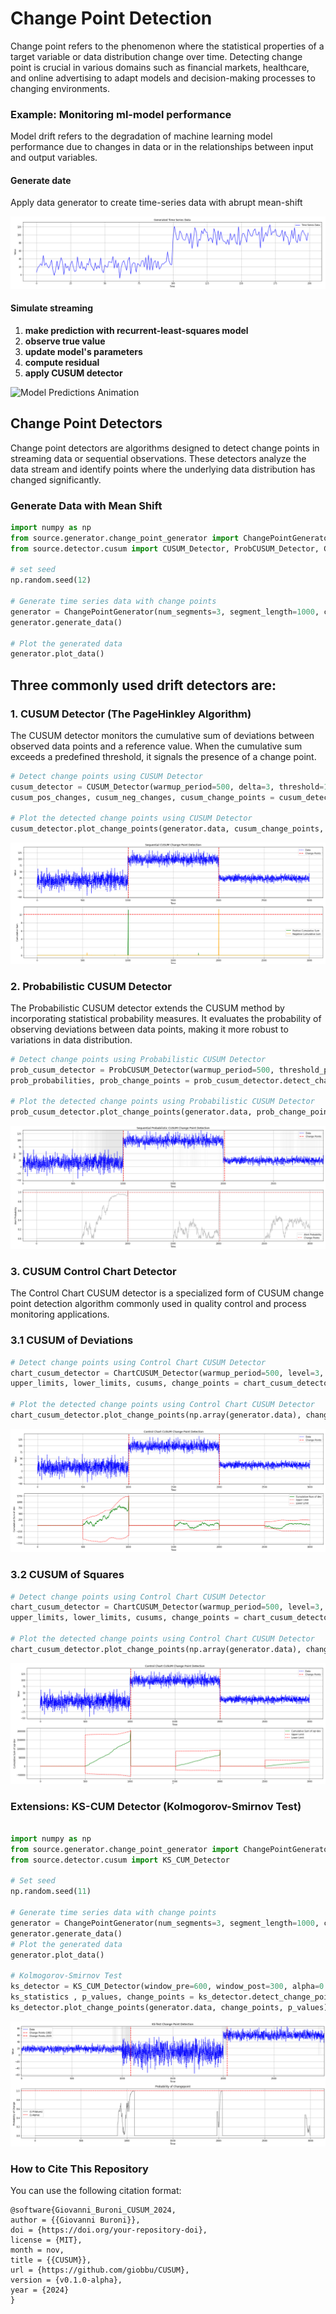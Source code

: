 # **Change Point Detection**

Change point refers to the phenomenon where the statistical properties of a target variable or data distribution change over time. Detecting change point is crucial in various domains such as financial markets, healthcare, and online advertising to adapt models and decision-making processes to changing environments.

### Example: Monitoring ml-model performance
Model drift refers to the degradation of machine learning model performance due to changes in data or in the relationships between input and output variables.

#### Generate date
Apply data generator to create time-series data with abrupt mean-shift

![Image Alt Text](img/monitoring.png)

#### Simulate streaming
1. **make prediction with recurrent-least-squares model**
2. **observe true value**
3. **update model's parameters**
4. **compute residual**
5. **apply CUSUM detector**

![Model Predictions Animation](img/monitoring.gif?raw=true)

## **Change Point Detectors**

Change point detectors are algorithms designed to detect change points in streaming data or sequential observations. These detectors analyze the data stream and identify points where the underlying data distribution has changed significantly.

### **Generate Data with Mean Shift**
```python 
import numpy as np
from source.generator.change_point_generator import ChangePointGenerator
from source.detector.cusum import CUSUM_Detector, ProbCUSUM_Detector, ChartCUSUM_Detector

# set seed
np.random.seed(12)

# Generate time series data with change points
generator = ChangePointGenerator(num_segments=3, segment_length=1000, change_point_type='sudden_shift')
generator.generate_data()

# Plot the generated data
generator.plot_data()
```

## **Three commonly used drift detectors are:**

### **1. CUSUM Detector (The PageHinkley Algorithm)**

The CUSUM detector monitors the cumulative sum of deviations between observed data points and a reference value. When the cumulative sum exceeds a predefined threshold, it signals the presence of a change point.

```python 
# Detect change points using CUSUM Detector
cusum_detector = CUSUM_Detector(warmup_period=500, delta=3, threshold=10)
cusum_pos_changes, cusum_neg_changes, cusum_change_points = cusum_detector.detect_change_points(np.array(generator.data))

# Plot the detected change points using CUSUM Detector
cusum_detector.plot_change_points(generator.data, cusum_change_points, cusum_pos_changes, cusum_neg_changes)
```

![Image Alt Text](img/cusum.png)

### **2. Probabilistic CUSUM Detector**

The Probabilistic CUSUM detector extends the CUSUM method by incorporating statistical probability measures. It evaluates the probability of observing deviations between data points, making it more robust to variations in data distribution.

```python 
# Detect change points using Probabilistic CUSUM Detector
prob_cusum_detector = ProbCUSUM_Detector(warmup_period=500, threshold_probability=0.01)
prob_probabilities, prob_change_points = prob_cusum_detector.detect_change_points(np.array(generator.data))

# Plot the detected change points using Probabilistic CUSUM Detector
prob_cusum_detector.plot_change_points(generator.data, prob_change_points, prob_probabilities)
```

![Image Alt Text](img/probcusum.png)


### **3. CUSUM Control Chart Detector**

The Control Chart CUSUM detector is a specialized form of CUSUM change point detection algorithm commonly used in quality control and process monitoring applications.

### **3.1 CUSUM of Deviations**

```python 
# Detect change points using Control Chart CUSUM Detector
chart_cusum_detector = ChartCUSUM_Detector(warmup_period=500, level=3, deviation_type='dev')
upper_limits, lower_limits, cusums, change_points = chart_cusum_detector.detect_change_points(np.array(generator.data))

# Plot the detected change points using Control Chart CUSUM Detector
chart_cusum_detector.plot_change_points(np.array(generator.data), change_points, cusums, upper_limits, lower_limits)
```

![Image Alt Text](img/chartcusum_dev.png)

### **3.2 CUSUM of Squares**

```python 
# Detect change points using Control Chart CUSUM Detector
chart_cusum_detector = ChartCUSUM_Detector(warmup_period=500, level=3, deviation_type='sqr-dev')
upper_limits, lower_limits, cusums, change_points = chart_cusum_detector.detect_change_points(np.array(generator.data))

# Plot the detected change points using Control Chart CUSUM Detector
chart_cusum_detector.plot_change_points(np.array(generator.data), change_points, cusums, upper_limits, lower_limits)
```

![Image Alt Text](img/chartcusum_sqr.png)


### **Extensions: KS-CUM Detector (Kolmogorov-Smirnov Test)**

```python 

import numpy as np
from source.generator.change_point_generator import ChangePointGenerator
from source.detector.cusum import KS_CUM_Detector

# Set seed
np.random.seed(11)

# Generate time series data with change points
generator = ChangePointGenerator(num_segments=3, segment_length=1000, change_point_type='sudden_shift')
generator.generate_data()
# Plot the generated data
generator.plot_data()

# Kolmogorov-Smirnov Test
ks_detector = KS_CUM_Detector(window_pre=600, window_post=300, alpha=0.001)
ks_statistics , p_values, change_points = ks_detector.detect_change_points(np.array(generator.data))
ks_detector.plot_change_points(generator.data, change_points, p_values)
```

![Image Alt Text](img/kscum.png)

### How to Cite This Repository

You can use the following citation format:

```
@software{Giovanni_Buroni_CUSUM_2024,
author = {{Giovanni Buroni}},
doi = {https://doi.org/your-repository-doi},
license = {MIT},
month = nov,
title = {{CUSUM}},
url = {https://github.com/giobbu/CUSUM},
version = {v0.1.0-alpha},
year = {2024}
}
```
 
